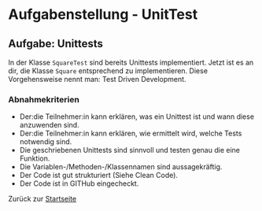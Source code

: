 # Aufgabenstellung - UnitTest

## Aufgabe: Unittests

In der Klasse `SquareTest` sind bereits Unittests implementiert. Jetzt ist es an dir, die Klasse `Square` entsprechend zu implementieren. Diese Vorgehensweise nennt man: Test Driven Development.

### Abnahmekriterien

- Der:die Teilnehmer:in kann erklären, was ein Unittest ist und wann diese anzuwenden sind.
- Der:die Teilnehmer:in kann erklären, wie ermittelt wird, welche Tests notwendig sind.
- Die geschriebenen Unittests sind sinnvoll und testen genau die eine Funktion.
- Die Variablen-/Methoden-/Klassennamen sind aussagekräftig.
- Der Code ist gut strukturiert (Siehe Clean Code).
- Der Code ist in GITHub eingecheckt.

Zurück zur [Startseite](../README.md)